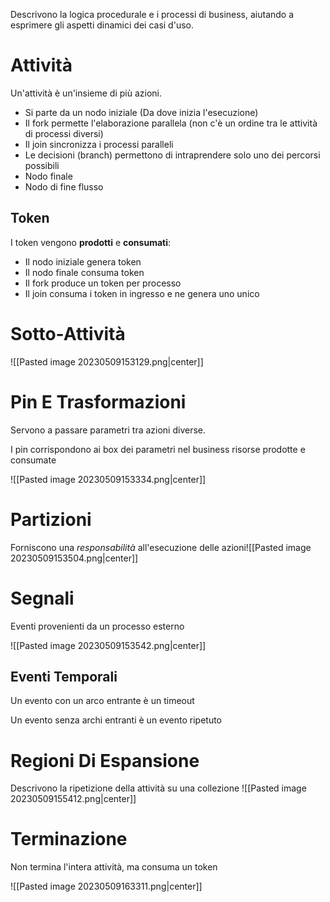 Descrivono la logica procedurale e i processi di business, aiutando a esprimere gli aspetti dinamici dei casi d'uso.

# Attività

Un'attività è un'insieme di più azioni.

- Si parte da un nodo iniziale (Da dove inizia l'esecuzione)
- Il fork permette l'elaborazione parallela (non c'è un ordine tra le attività di processi diversi)
- Il join sincronizza i processi paralleli
- Le decisioni (branch) permettono di intraprendere solo uno dei percorsi possibili
- Nodo finale
- Nodo di fine flusso

## Token

I token vengono __prodotti__ e __consumati__:

- Il nodo iniziale genera token
- Il nodo finale consuma token
- Il fork produce un token per processo
- Il join consuma i token in ingresso e ne genera uno unico

# Sotto-Attività

 ![[Pasted image 20230509153129.png|center]]

# Pin E Trasformazioni

Servono a passare parametri tra azioni diverse.

I pin corrispondono ai box dei parametri nel business risorse prodotte e consumate

![[Pasted image 20230509153334.png|center]]

# Partizioni

Forniscono una _responsabilità_ all'esecuzione delle azioni![[Pasted image 20230509153504.png|center]]

# Segnali

Eventi provenienti da un processo esterno

![[Pasted image 20230509153542.png|center]]

## Eventi Temporali

Un evento con un arco entrante è un timeout

Un evento senza archi entranti è un evento ripetuto

# Regioni Di Espansione

Descrivono la ripetizione della attività su una collezione ![[Pasted image 20230509155412.png|center]]

# Terminazione

Non termina l'intera attività, ma consuma un token

![[Pasted image 20230509163311.png|center]]